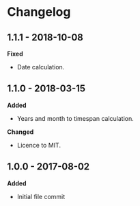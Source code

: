 # Changelog

## 1.1.1 - 2018-10-08
**Fixed**

* Date calculation.

## 1.1.0 - 2018-03-15
**Added**

* Years and month to timespan calculation.

**Changed**

* Licence to MIT.

## 1.0.0 - 2017-08-02
**Added**

* Initial file commit
